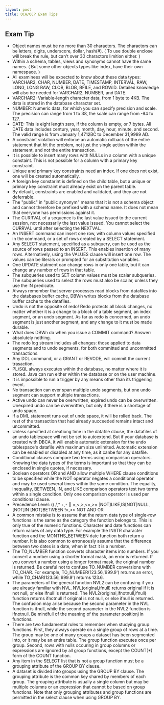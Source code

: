 ```yaml
---
layout: post
title: OCA/OCP Exam Tips
---
```


## Exam Tip
* Object names must be no more than 30 charactors. The charactors can be letters, digits, underscore, dollar, hash(#). ( To use double enclose will break the rule, but can't over 30 charactors limition either. )
* Within a schema, tables, views and synonyms cannot have the same names. ( But some other objects types like index, have their own namespace. )
* All examinees will be expected to know about these data types: VARCHAR2, CHAR, NUMBER, DATE, TIMESTAMP, INTERVAL, RAW, LONG, LONG RAW, CLOB, BLOB, BFILE, and ROWID. Detailed knowledge will also be needed for VARCHAR2, NUMBER, and DATE.
* VARCHAR2: Variable-length character data, from 1 byte to 4KB. The data is stored in the database character set.
* NUMBER: Numeric data, for which you can specify precision and scale. The precision can range from 1 to 38, the scale can range from -84 to 127.
* DATE: This is eight length zero, if the column is empty, or 7 bytes. All DATE data includes century, year, month, day, hour, minute, and second. The valid range is from January 1,4712BC to December 31,9999 AD.
* A constraint violation will enforce an automatic rollback of the entire statement that hit the problem, not just the single action within the statement, and not the entire transaction.
* It is possible to insert many rows with NULLs in a column with a unique constaint. This is not possible for a column with a primary key constraint.
* Unique and primary key constraints need an index. If one does not exist, one will be created automatically.
* A foreign key constarint is defined on the child table, but a unique or primary key constraint must already exist on the parent table.
* By default, constraints are enabled and validated, and they are not deferrable.
* The "public" in "public synonym" means that it is not a schema object and cannot therefore be prefixed with a schema name. It does not mean that everyone has permissions against it.
* The CURRVAL of a sequence is the last value issued to the current session, not necessarily the last value issued. You cannot select the CURRVAL until after selecting the NEXTVAL.
* An INSERT command can insert one row, with column values specified in the command, or a set of rows created by a SELECT statement.
* Any SELECT statement, specified as a subquery, can be used as the source of rows passed to an INSERT. This enables insertion of many rows. Alternatively, using the VALUES clause will insert one row. The values can be literals or prompted for an substitution variables.
* One UPDATE statment can change rows in only one table, but it can change any number of rows in that table.
* The subqueries used to SET column values must be scalar subqueries. The subqueries used to select the rows must also be scalar, unless they use the IN predicate.
* Always remember that server processes read blocks from datafiles into the databases buffer cache, DBWn writes blocks from the database buffer cache to the datafiles.
* Undo is not the opposite of redo! Redo protects all block changes, no matter whether it is a change to a block of a table segment, an index segment, or an undo segment. As far as redo is concerned, an undo segment is just another segment, and any change to it must be made durable.
* What does DBWn do when you issue a COMMIT command? Answer: absolutely nothing.
* The redo log stream includes all changes: those applied to data segments and to undo segments, for both committed and uncommitted transactions.
* Any DDL command, or a GRANT or REVODE, will commit the current trasaction.
* PL/SQL always executes within the database, no matter where it is stored. Java can run either within the database or on the user machine.
* It is impossible to run a trigger by any means other than its triggering event.
* No transaction can ever span multiple undo segments, but one undo segment can support multiple transactions.
* Active undo can never be overwritten; expired undo can be overwritten. Unexpired undo can be overwritten, but only if there is a shortage of undo space.
* If a DML statement runs out of undo space, it will be rolled back. The rest of the transaction that had already succeeded remains intact and uncommitted.
* Unless specified at creationg time in the datafile clause, the datafiles of an undo tablespace will not be set to autoextend. But if your database is created with DBCA, it will enable automatic extension for the undo tablespace's datafile with maximum size unlimited. Automatic extension can be enabled or disabled at any time, as it canbe for any datafile.
* Conditional clauses compare two terms using comparison operators. Knowing the data types of the terms is important so that they can be enclosed in single quotes, if necessary.
* Boolean operators OR and AND allow multiple WHERE clause conditions to be specified while the NOT operator negates a conditional operator and may be used several times within the same condition. The equality, inequality, BETWEEN, IN, and LIKE comparison operators test two terms within a single condition. Only one comparison operator is used per conditional clause.
* Precedence Level: () /,* +,- || =,<,>,<=,>= [NOT]LIKE,IS[NOT]NULL,[NOT]IN [NOT]BETWEEN !=,<> NOT AND OR
* A common mistake is to assume that the return data type of single-row functions is the same as the category the function belongs to. This is only true of the numeric functions. Character and date functions can return values of any data type. For example the INSTR character function and the MONTHS_BETWEEN date function both return a number. It is also common to erroneously assume that the difference between two dates is a date, when in fact it is a number.
* The TO_NUMBER function converts character items into numbers. If you convert a number using a shorter format mask, an error is returned. If you convert a number using a longer format mask, the original number is returned. Be careful not to confuse TO_NUMBER conversions with TO_CHAR. For example, TO_NUMBER(123.56,'999.9') returns an error, while TO_CHAR(123.56,'999.9') returns 123.6.
* The parameters of the general function NVL2 can be confusing if you are already familiar with NVL. NVL(original,ifnull) returns original if it is not null, or else ifnull is returned. The NVL2(original,ifnotnull,ifnull) function returns ifnotnull if original is not null, or else ifnull is returned. The confusion may arise because the second parameter in the NVL function is ifnull, while the second parameter in the NVL2 function is ifnotnull. Be mindfull of the meaning of the parameter positionj in functions.
* There are two fundamental rules to remember when studying group functions. First, they always operate on a single group of rows at a time. The group may be one of many groups a dataset has been segmented into, or it may be an entire table. The group function executes once per group. Second, rows with nulls occuring in group columns or expressions are ignored by all group functions, except the COUNT(*) form of the COUNT function.
* Any item in the SELECT list that is not a group function must be a grouping attribute of the GROUP BY clause.
* A dataset is divided into groups using the GROUP BY clause. The grouping attribute is the common key shared by members of each group. The grouping attribute is usually a single column but may be multiple columns or an expression that cannot be based on group functions. Note that only grouping attributes and group functions are permitted in the select clause when using GROUP BY.
